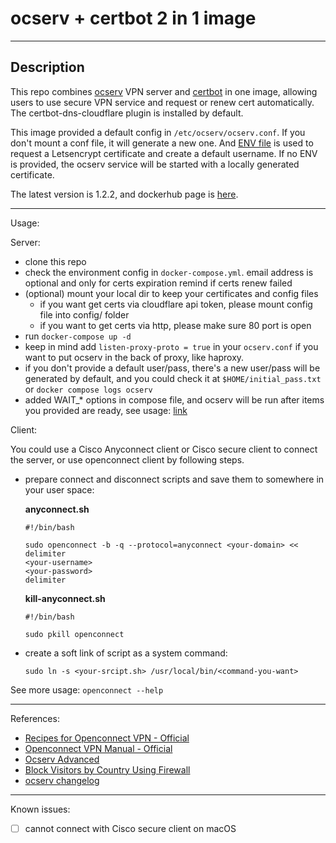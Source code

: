 # ocserv + certbot 2 in 1 image

---

## Description

This repo combines [ocserv](https://ocserv.gitlab.io/www/recipes.html) VPN server and [certbot](https://eff-certbot.readthedocs.io/en/stable/using.html#) in one image, allowing users to use secure VPN service and request or renew cert automatically.  The certbot-dns-cloudflare plugin is installed by default.

This image provided a default config in `/etc/ocserv/ocserv.conf`. If you don't mount a conf file, it will generate a new one. And [ENV file](https://github.com/PandaRyshan/ocserv/blob/main/.env) is used to request a Letsencrypt certificate and create a default username. If no ENV is provided, the ocserv service will be started with a locally generated certificate.

The latest version is 1.2.2, and dockerhub page is [here](https://hub.docker.com/r/duckduckio/ocserv).

---

Usage:

Server:

  * clone this repo
  * check the environment config in `docker-compose.yml`. email address is optional and only for certs expiration remind if certs renew failed
  * (optional) mount your local dir to keep your certificates and config files
    * if you want get certs via cloudflare api token, please mount config file into config/ folder
    * if you want to get certs via http, please make sure 80 port is open
  * run `docker-compose up -d`
  * keep in mind add `listen-proxy-proto = true` in your `ocserv.conf` if you want to put ocserv in the back of proxy, like haproxy. 
  * if you don't provide a default user/pass, there's a new user/pass will be generated by default, and you could check it at `$HOME/initial_pass.txt` or `docker compose logs ocserv`
  * added WAIT_* options in compose file, and ocserv will be run after items you provided are ready, see usage: [link](https://github.com/ufoscout/docker-compose-wait/tree/2.12.0)
  
Client:

You could use a Cisco Anyconnect client or Cisco secure client to connect the server, or use openconnect client by following steps.

  * prepare connect and disconnect scripts and save them to somewhere in your user space:

    **anyconnect.sh**

    ```shell
    #!/bin/bash

    sudo openconnect -b -q --protocol=anyconnect <your-domain> << delimiter
    <your-username>
    <your-password>
    delimiter
    ```

    **kill-anyconnect.sh**

    ```shell
    #!/bin/bash

    sudo pkill openconnect
    ```

  * create a soft link of script as a system command:

    ```shell
    sudo ln -s <your-srcipt.sh> /usr/local/bin/<command-you-want>
    ```

See more usage: `openconnect --help`

---

References:
  - [Recipes for Openconnect VPN - Official](https://ocserv.gitlab.io/www/recipes.html)
  - [Openconnect VPN Manual - Official](https://ocserv.gitlab.io/www/manual.html)
  - [Ocserv Advanced](https://www.linuxbabe.com/linux-server/ocserv-openconnect-vpn-advanced)
  - [Block Visitors by Country Using Firewall](https://www.ip2location.com/free/visitor-blocker)
  - [ocserv changelog](https://ocserv.gitlab.io/www/changelog.html)

---

Known issues:

* [ ] cannot connect with Cisco secure client on macOS

